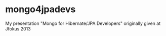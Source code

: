 mongo4jpadevs
=============

My presentation "Mongo for Hibernate/JPA Developers" originally given at Jfokus 2013